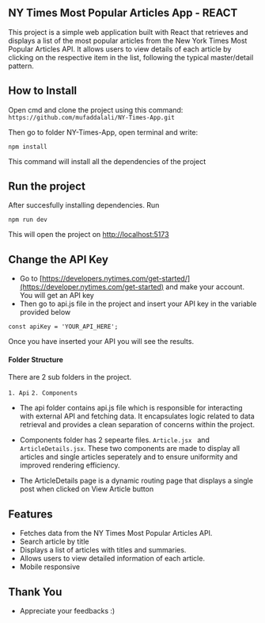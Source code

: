 ## NY Times Most Popular Articles App - REACT
This project is a simple web application built with React that retrieves and displays a list of the most popular articles from the New York Times Most Popular Articles API. It allows users to view details of each article by clicking on the respective item in the list, following the typical master/detail pattern.

## How to Install
Open cmd and clone the project using this command:
```https://github.com/mufaddalali/NY-Times-App.git```

Then go to folder NY-Times-App, open terminal and write:

```
npm install
```
This command will install all the dependencies of the project

## Run the project
After succesfully installing dependencies. Run
```
npm run dev
```
This will open the project on [http://localhost:5173](http://localhost:5173)

## Change the API Key
- Go to [https://developers.nytimes.com/get-started/](https://developer.nytimes.com/get-started) and make your account. You will get an API key
- Then go to api.js file in the project and insert your API key in the variable provided below

```
const apiKey = 'YOUR_API_HERE';
```

Once you have inserted your API you will see the results.

#### Folder Structure
There are 2 sub folders in the project.

```1. Api```
```2. Components```


- The api folder contains api.js file which is responsible for interacting with external API and fetching data. It encapsulates logic related to data retrieval and provides a clean separation of concerns within the project.
  
- Components folder has 2 sepearte files. ```Article.jsx ``` and ```ArticleDetails.jsx```. These two components are made to display all articles and single articles seperately and to ensure uniformity and improved rendering efficiency.

 - The ArticleDetails page is a dynamic routing page that displays a single post when clicked on View Article button

## Features

- Fetches data from the NY Times Most Popular Articles API.
- Search article by title
- Displays a list of articles with titles and summaries.
- Allows users to view detailed information of each article.
- Mobile responsive

## Thank You
- Appreciate your feedbacks :)
